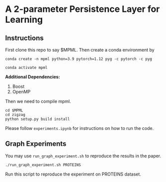# A 2-parameter Persistence Layer for Learning

## Instructions
First clone this repo to say $MPML. Then create a conda environment by

    conda create -n mpml python=3.9 pytorch=1.12 pyg -c pytorch -c pyg

    conda activate mpml

**Additional Dependencies:**

1. Boost
2. OpenMP

Then we need to compile mpml.

    cd $MPML
    cd zigzag
    python setup.py build install

Please follow `experiments.ipynb` for instructions on how to run the code.

## Graph Experiments
You may use `run_graph_experiment.sh` to reproduce the results in the paper.


    ./run_graph_experiment.sh PROTEINS 

Run this script to reproduce the experiment on PROTEINS dataset. 




